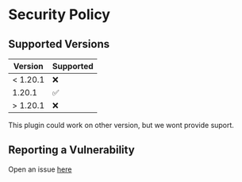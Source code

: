 # Security Policy

## Supported Versions

| Version  | Supported          |
| -------- | ------------------ |
| < 1.20.1 | :x:                |
| 1.20.1   | :white_check_mark: |
| > 1.20.1 | :x:                |

This plugin could work on other version, but we wont provide suport.

## Reporting a Vulnerability

Open an issue [here](https://github.com/tbvns/KelpModLoader/issues)
